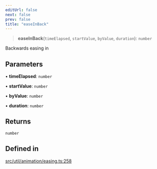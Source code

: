 ```yaml
---
editUrl: false
next: false
prev: false
title: "easeInBack"
---
```


> **easeInBack**(`timeElapsed`, `startValue`, `byValue`, `duration`): `number`

Backwards easing in

## Parameters

• **timeElapsed**: `number`

• **startValue**: `number`

• **byValue**: `number`

• **duration**: `number`

## Returns

`number`

## Defined in

[src/util/animation/easing.ts:258](https://github.com/fabricjs/fabric.js/blob/a0b4adf41e0a1fd81824114cedd4c32bfb8cac25/src/util/animation/easing.ts#L258)
